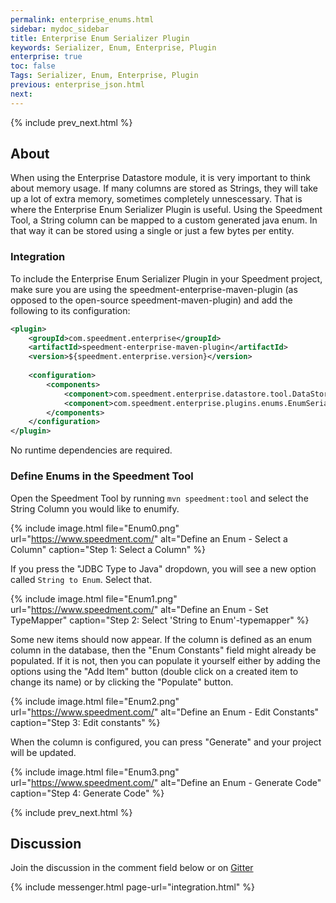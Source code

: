 ```yaml
---
permalink: enterprise_enums.html
sidebar: mydoc_sidebar
title: Enterprise Enum Serializer Plugin
keywords: Serializer, Enum, Enterprise, Plugin
enterprise: true
toc: false
Tags: Serializer, Enum, Enterprise, Plugin
previous: enterprise_json.html
next: 
---
```


{% include prev_next.html %}

## About
When using the Enterprise Datastore module, it is very important to think about memory usage. If many columns are stored as Strings, they will take up a lot of extra memory, sometimes completely unnescessary. That is where the Enterprise Enum Serializer Plugin is useful. Using the Speedment Tool, a String column can be mapped to a custom generated java enum. In that way it can be stored using a single or just a few bytes per entity.

### Integration
To include the Enterprise Enum Serializer Plugin in your Speedment project, make sure you are using the speedment-enterprise-maven-plugin (as opposed to the open-source speedment-maven-plugin) and add the following to its configuration:

```xml
<plugin>
    <groupId>com.speedment.enterprise</groupId>
    <artifactId>speedment-enterprise-maven-plugin</artifactId>
    <version>${speedment.enterprise.version}</version>
    
    <configuration>
        <components>
            <component>com.speedment.enterprise.datastore.tool.DataStoreToolBundle</component>
            <component>com.speedment.enterprise.plugins.enums.EnumSerializerBundle</component><!-- This -->
        </components>
    </configuration>
</plugin>
```

No runtime dependencies are required.

### Define Enums in the Speedment Tool
Open the Speedment Tool by running `mvn speedment:tool` and select the String Column you would like to enumify.

{% include image.html file="Enum0.png" url="https://www.speedment.com/" alt="Define an Enum - Select a Column" caption="Step 1: Select a Column" %}

If you press the "JDBC Type to Java" dropdown, you will see a new option called `String to Enum`. Select that.

{% include image.html file="Enum1.png" url="https://www.speedment.com/" alt="Define an Enum - Set TypeMapper" caption="Step 2: Select 'String to Enum'-typemapper" %}

Some new items should now appear. If the column is defined as an enum column in the database, then the "Enum Constants" field might already be populated. If it is not, then you can populate it yourself either by adding the options using the "Add Item" button (double click on a created item to change its name) or by clicking the "Populate" button.

{% include image.html file="Enum2.png" url="https://www.speedment.com/" alt="Define an Enum - Edit Constants" caption="Step 3: Edit constants" %}

When the column is configured, you can press "Generate" and your project will be updated.

{% include image.html file="Enum3.png" url="https://www.speedment.com/" alt="Define an Enum - Generate Code" caption="Step 4: Generate Code" %}

{% include prev_next.html %}

## Discussion
Join the discussion in the comment field below or on [Gitter](https://gitter.im/speedment/speedment)

{% include messenger.html page-url="integration.html" %}
